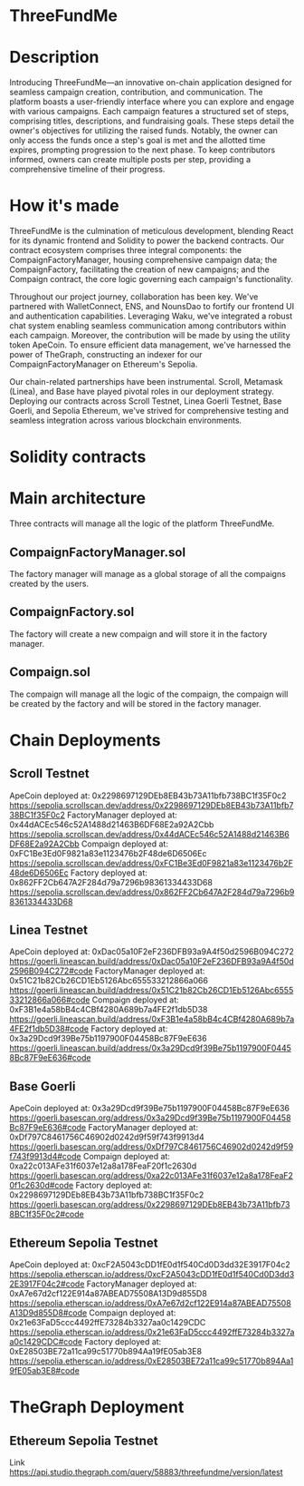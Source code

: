 # ThreeFundMe


# Description

Introducing ThreeFundMe—an innovative on-chain application designed for seamless campaign creation, contribution, and communication. The platform boasts a user-friendly interface where you can explore and engage with various campaigns. Each campaign features a structured set of steps, comprising titles, descriptions, and fundraising goals. These steps detail the owner's objectives for utilizing the raised funds. Notably, the owner can only access the funds once a step's goal is met and the allotted time expires, prompting progression to the next phase. To keep contributors informed, owners can create multiple posts per step, providing a comprehensive timeline of their progress.


# How it's made

ThreeFundMe is the culmination of meticulous development, blending React for its dynamic frontend and Solidity to power the backend contracts. Our contract ecosystem comprises three integral components: the CompaignFactoryManager, housing comprehensive campaign data; the CompaignFactory, facilitating the creation of new campaigns; and the Compaign contract, the core logic governing each campaign's functionality.

Throughout our project journey, collaboration has been key. We've partnered with WalletConnect, ENS, and NounsDao to fortify our frontend UI and authentication capabilities. Leveraging Waku, we've integrated a robust chat system enabling seamless communication among contributors within each campaign. Moreover, the contribution will be made by using the utility token ApeCoin. To ensure efficient data management, we've harnessed the power of TheGraph, constructing an indexer for our CompaignFactoryManager on Ethereum's Sepolia. 

Our chain-related partnerships have been instrumental. Scroll, Metamask (Linea), and Base have played pivotal roles in our deployment strategy. Deploying our contracts across Scroll Testnet, Linea Goerli Testnet, Base Goerli, and Sepolia Ethereum, we've strived for comprehensive testing and seamless integration across various blockchain environments.


# Solidity contracts



# Main architecture

Three contracts will manage all the logic of the platform ThreeFundMe.


## CompaignFactoryManager.sol


The factory manager will manage as a global storage of all the compaigns created by the users.

## CompaignFactory.sol

The factory will create a new compaign and will store it in the factory manager.


## Compaign.sol

The compaign will manage all the logic of the compaign, the compaign will be created by the factory and will be stored in the factory manager.



# Chain Deployments


## Scroll Testnet
ApeCoin deployed at:  0x2298697129DEb8EB43b73A11bfb738BC1f35F0c2
https://sepolia.scrollscan.dev/address/0x2298697129DEb8EB43b73A11bfb738BC1f35F0c2
FactoryManager deployed at:  0x44dACEc546c52A1488d21463B6DF68E2a92A2Cbb
https://sepolia.scrollscan.dev/address/0x44dACEc546c52A1488d21463B6DF68E2a92A2Cbb
Compaign deployed at:  0xFC1Be3Ed0F9821a83e1123476b2F48de6D6506Ec
https://sepolia.scrollscan.dev/address/0xFC1Be3Ed0F9821a83e1123476b2F48de6D6506Ec
Factory deployed at:  0x862FF2Cb647A2F284d79a7296b98361334433D68
https://sepolia.scrollscan.dev/address/0x862FF2Cb647A2F284d79a7296b98361334433D68

## Linea Testnet
ApeCoin deployed at:  0xDac05a10F2eF236DFB93a9A4f50d2596B094C272
https://goerli.lineascan.build/address/0xDac05a10F2eF236DFB93a9A4f50d2596B094C272#code
FactoryManager deployed at:  0x51C21b82Cb26CD1Eb5126Abc655533212866a066
https://goerli.lineascan.build/address/0x51C21b82Cb26CD1Eb5126Abc655533212866a066#code
Compaign deployed at:  0xF3B1e4a58bB4c4CBf4280A689b7a4FE2f1db5D38
https://goerli.lineascan.build/address/0xF3B1e4a58bB4c4CBf4280A689b7a4FE2f1db5D38#code
Factory deployed at:  0x3a29Dcd9f39Be75b1197900F04458Bc87F9eE636
https://goerli.lineascan.build/address/0x3a29Dcd9f39Be75b1197900F04458Bc87F9eE636#code


## Base Goerli
ApeCoin deployed at:  0x3a29Dcd9f39Be75b1197900F04458Bc87F9eE636
https://goerli.basescan.org/address/0x3a29Dcd9f39Be75b1197900F04458Bc87F9eE636#code
FactoryManager deployed at:  0xDf797C8461756C46902d0242d9f59f743f9913d4
https://goerli.basescan.org/address/0xDf797C8461756C46902d0242d9f59f743f9913d4#code
Compaign deployed at:  0xa22c013AFe31f6037e12a8a178FeaF20f1c2630d
https://goerli.basescan.org/address/0xa22c013AFe31f6037e12a8a178FeaF20f1c2630d#code
Factory deployed at:  0x2298697129DEb8EB43b73A11bfb738BC1f35F0c2
https://goerli.basescan.org/address/0x2298697129DEb8EB43b73A11bfb738BC1f35F0c2#code

## Ethereum Sepolia Testnet

ApeCoin deployed at:  0xcF2A5043cDD1fE0d1f540Cd0D3dd32E3917F04c2
https://sepolia.etherscan.io/address/0xcF2A5043cDD1fE0d1f540Cd0D3dd32E3917F04c2#code
FactoryManager deployed at:  0xA7e67d2cf122E914a87ABEAD75508A13D9d855D8
https://sepolia.etherscan.io/address/0xA7e67d2cf122E914a87ABEAD75508A13D9d855D8#code
Compaign deployed at:  0x21e63FaD5ccc4492ffE73284b3327aa0c1429CDC
https://sepolia.etherscan.io/address/0x21e63FaD5ccc4492ffE73284b3327aa0c1429CDC#code
Factory deployed at:  0xE28503BE72a11ca99c51770b894Aa19fE05ab3E8
https://sepolia.etherscan.io/address/0xE28503BE72a11ca99c51770b894Aa19fE05ab3E8#code


# TheGraph Deployment

## Ethereum Sepolia Testnet

Link https://api.studio.thegraph.com/query/58883/threefundme/version/latest


